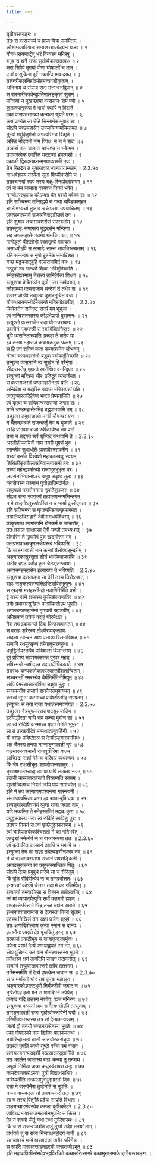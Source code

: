 ```yaml
---
title: ००३

---
```

तृतीयस्तरङ्गः ।  
ततः स वत्सराज्यं च प्राप्य पित्रा समर्पितम् ।  
कौशाम्ब्यवस्थितः सम्यक्छशासोदयनः प्रजाः ॥ १  
यौगन्धरायणाद्येषु भरं विन्यस्य मन्त्रिषु ।  
बभूव स शनै राजा सुखेष्वेकान्ततत्परः ॥ २  
सदा सिषेवे मृगयां वीणां घोषवतीं च ताम् ।  
दत्तां वासुकिना पूर्वं नक्तन्दिनमवादयत् ॥ ३  
तत्तन्त्रीकलनिर्हादमोहमन्त्रवशीकृतान् ।  
अनिनाय च संयम्य सदा मत्तान्वनद्विपान् ॥ ४  
स वारनारीवक्त्रेन्दुप्रतिमालङ्कृतां सुराम् ।  
मन्त्रिणां च मुखच्छायां वत्सराजः समं पपौ ॥ ५  
कुलरूपानुरूपा मे भार्या क्वापि न विद्यते ।  
एका वासवदत्ताख्या कन्यका श्रूयते परम् ॥ ६  
कथं प्राप्येत सा चेति चिन्तामेकामुवाह सः ।  
सोऽपि चण्डमहासेन उज्जयिन्यामचिन्तयत ॥ ७  
तुल्यो मद्दुहितुर्भर्ता जगत्यस्मिन्न विद्यते ।  
अस्ति चोदयनो नाम विपक्षः स च मे सदा ॥ ८  
तत्कथं नाम जामाता वश्यश्च स भवेन्मम ।  
उपायस्त्वेक एवास्ति यदटव्यां भ्रमत्यसौ ॥ ९  
एकाकी द्विरदान्बघ्नन्मृगयाव्यसनी नृपः ।  
तेन च्छिद्रेण तं युक्त्यावष्टभ्यानाययाम्यहम् ॥ 2.3.१०  
गान्धर्वज्ञस्य तस्यैतां सुतां शिष्यीकरोमि च ।  
ततश्चास्यां स्वयं तस्य चक्षुः स्निह्येदसंशयम् ॥ ११  
एवं स मम जामाता वश्यश्च नियतं भवेत् ।  
नान्योऽस्त्युपायः कोऽप्यत्र येन वश्यो भवेच्च सः ॥ १२  
इति सञ्चिन्त्य तत्सिद्ध्यै स गत्वा चण्डिकागृहम् ।  
चण्डीमभ्यर्च्य तुष्टाव चक्रेऽस्या उपयाचितम् ॥ १३  
एतत्सम्पत्स्यते राजन्नचिराद्वाञ्छितं तव ।  
इति शुश्राव तत्रासावशरीरां सरस्वतीम् ॥ १४  
ततस्तुष्टः समागत्य बुद्धदत्तेन मन्त्रिणा ।  
सह चण्डमहासेनस्तमेवार्थमचिन्तयत् ॥ १५  
मानोद्धतो वीतलोभो रक्तभृत्यो महाबलः ।  
असाध्योऽपि स सामादेः साम्ना तावन्निरूप्यताम् ॥ १६  
इति सम्मन्त्र्य स नृपो दूतमेकं समादिशत् ।  
गच्छ मद्वचनाद्ब्रूहि वत्सराजमिदं वचः ॥ १७  
मत्पुत्री तव गान्धर्वे शिष्या भवितुमिच्छति ।  
स्नेहस्तेऽस्मासु चेत्तत्त्वं तामिहैवैत्य शिक्षय ॥ १८  
इत्युक्त्वा प्रेषितस्तेन दूतो गत्वा न्यवेदयत् ।  
कौशाम्ब्यां वत्सराजाय सन्देशं तं तथैव सः ॥ १९  
वत्सराजोऽपि तच्छ्रुत्वा दूतादनुचितं वचः ।  
यौगन्धरायणस्येदमेकान्ते मन्त्रिणोऽब्रवीत् ॥ 2.3.२०  
किमेतत्तेन सन्दिष्टं सदर्पं मम भूभुजा ।  
एवं सन्दिशतस्तस्य कोऽभिप्रायो दुरात्मनः ॥ २१  
इत्युक्तो वत्सराजेन तदा यौगन्धरायणः ।  
उवाचैनं महामन्त्री स स्वामिहितनिष्ठुरः ॥ २२  
भुवि व्यसनिताख्यातिः प्ररूढा ते लतेव या ।  
इदं तस्या महाराज कषायकटुकं फलम् ॥ २३  
स हि त्वां रागिणं मत्वा कन्यारत्नेन लोभयन् ।  
नीत्वा चण्डमहासेनो बद्ध्वा स्वीकर्तुमिच्छति ॥ २४  
तन्मुञ्च व्यसनानि त्वं सुखेन हि परैर्नृपाः ।  
सीदन्तस्तेषु गृह्यन्ते खातेष्विव वनन्द्विपाः ॥ २५  
इत्युक्तो मन्त्रिणा धीरः प्रतिदूतं व्यसर्जयत् ।  
स वत्सराजस्तं चण्डमहासेननृपं प्रति ॥ २६  
सन्दिदेश च यद्यस्ति वाञ्छा मच्छिष्यतां प्रति ।  
त्वत्पुत्र्यास्तदिहैवैषा भवता प्रेष्यतामिति ॥ २७  
एवं कृत्वा च सचिवान्वत्सराजो जगाद सः ।  
यामि चण्डमहासेनमिह बद्ध्वानयामि तम् ॥ २८  
तच्छ्रुत्वा तमुवाचाग्र्यो मन्त्री यौगन्धरायणः ।  
न चैतच्छक्यते राजन्कर्तुं नैव च युज्यते ॥ २९  
स हि प्रभाववान्राजा स्वीकार्यश्च तव प्रभो ।  
तथा च तद्गतं सर्वं शृण्विदं कथयामि ते ॥ 2.3.३०  
अस्तीहोज्जयिनी नाम नगरी भूषणं भुवः ।  
हसन्तीव सुधाधौतैः प्रासादैरमरावतीम् ॥ ३१  
यस्यां वसति विश्वेशो महाकालवपुः स्वयम् ।  
शिथिलीकृतकैलासनिवासव्यसनो हरः ॥ ३२  
तस्यां महेन्द्रवर्माख्यो राजाभूद्भूभृतां वरः ।  
जयसेनाभिधानोऽस्य बभूव सदृशः सुतः ॥ ३३  
जयसेनस्य तस्याथ पुत्रोऽप्रतिमदोर्बलः ।  
समुत्पन्नो महासेननामा नृपतिकुञ्जरः ॥ ३४  
सोऽथ राजा स्वराज्यं तत्पालयन्समचिन्तयत् ।  
न मे खड्गोऽनुरूपोऽस्ति न च भार्या कुलोद्गता ॥ ३५  
इति सञ्चिन्त्य स नृपश्चण्डिकागृहमागमत् ।  
तत्रातिष्ठन्निराहारो देवीमाराधयंश्चिरम् ॥ ३६  
उत्कृत्याथ स्वमांसानि होमकर्म स चाकरोत् ।  
ततः प्रसन्ना साक्षात्सा देवी चण्डी तमभ्यधात् ॥ ३७  
प्रीतास्मि ते गृहाणेमं पुत्र खड्गोत्तमं मम ।  
एतत्प्रभावाच्छत्रूणामजेयस्त्वं भविष्यसि ॥ ३८  
किं चाङ्गारवतीं नाम कन्यां त्रैलोक्यसुन्दरीम् ।  
अङ्गारकासुरसुता शीघ्रं भार्यामवाप्स्यसि ॥ ३९  
अतीव चण्डं कर्मेह कृतं चैतद्यतस्त्वया ।  
अतश्चण्डमहासेन इत्याख्या ते भविष्यति ॥ 2.3.४०  
इत्युक्त्वा दत्तखड्गा सा देवी तस्य तिरोऽभवत् ।  
राज्ञः सङ्कल्पसम्पत्तिहृष्टिराविरभूत्पुनः ॥ ४१  
स खड्गो मत्तहस्तीन्द्रो नडागिरिरिति प्रभो ।  
द्वे तस्य रत्ने शक्रस्य कुलिशैरावणाविव ॥ ४२  
तयोः प्रभावात्सुखितः कदाचित्सोऽथ भूपतिः ।  
अगाच्चण्डमहासेनो मृगयायै महाटवीम् ॥ ४३  
अतिप्रमाणं तत्रैकं वराहं घोरमैक्षत ।  
नैशं तम इवाकाण्डे दिवा पिण्डत्वमागतम् ॥ ४४  
स वराहः शरैरस्य तीक्ष्णैरप्यकृतव्रणः ।  
आहत्य स्यन्दनं राज्ञः पलाय्य बिलमाविशत् ॥ ४५  
राजापि रथमुत्सृज्य तमेवानुसरन्क्रुधा ।  
धनुर्द्वितीयस्तत्रैव प्राविशत्स बिलान्तरम् ॥ ४६  
दूरं प्रविश्य चापश्यत्कान्त पुरवरं महत् ।  
सविस्मयो न्यषीदच्च तदन्तर्दीर्घिकातटे ॥ ४७  
तत्रस्थः कन्यकामेकामपश्यत्स्त्रीशतान्विताम् ।  
सञ्चरन्तीं स्मरस्येव धैर्यनिर्भेदिनीमिषुम् ॥ ४८  
सापि प्रेमरसासारवर्षिणा चक्षुषा मुहुः ।  
स्नपयन्तीव राजानं शनकैस्तमुपागमत् ॥ ४९  
कस्त्वं सुभग कस्माच्च प्रविष्टोऽसीह साम्प्रतम् ।  
इत्युक्तः स तया राजा यथातत्त्वमवर्णयत ॥ 2.3.५०  
तच्छ्रुत्वा नेत्रयुगलात्सरागादश्रुसन्ततिम् ।  
हृदयाद्धीरतां चापि समं कन्या मुमोच सा ॥ ५१  
का त्वं रोदिषि कस्माच्च पृष्टा तेनेति भूभृता ।  
सा तं प्रत्यब्रवीदेवं मन्मथाज्ञानुवर्तिनी ॥ ५२  
यो वराहः प्रविष्टोऽत्र स दैत्योऽङ्गारकाभिधः ।  
अहं चैतस्य तनया नाम्नाङ्गारवती नृप ॥ ५३  
वज्रसारमयश्चासौ राजपुत्रीरिमाः शतम् ।  
आच्छिद्य राज्ञां गेहेभ्यः परिवारं व्यधान्मम ॥ ५४  
किं चैष राक्षसीभूतः शापदोषान्महासुरः ।  
तृष्णाश्रमार्तश्चाद्य त्वां प्राप्यापि त्यक्तवानयम् ॥ ५५  
इदानीं चास्तवाराहरूपो विश्राम्यति स्वयम् ।  
सुप्तोत्थितश्च नियतं त्वयि पापं समाचरेत् ॥ ५६  
इति मे तव कल्याणमपश्यन्त्या गलन्त्यमी ।  
सन्तापक्वथिताः प्राणा इव बाष्पाम्बुबिन्दवः ॥ ५७  
इत्यङ्गारवतीवाक्यं श्रुत्वा राजा जगाद ताम् ।  
यदि मय्यस्ति ते स्नेहस्तदिदं मद्वचः कुरु ॥ ५८  
प्रबुद्धस्यास्य गत्वा त्वं रुदिहि स्वपितुः पुरः ।  
ततश्च नियतं स त्वां पृच्छेदुद्वेगकारणम् ॥ ५९  
त्वां चेन्निपातयेत्कश्चित्ततो मे का गतिर्भवेत् ।  
एतदुःखं ममेत्येवं स च वाच्यस्त्वया ततः ॥ 2.3.६०  
एवं कृतेऽस्ति कल्याणं तवापि च ममापि च ।  
इत्युक्ता तेन सा राज्ञा तथेत्यङ्गीचकार तम् ॥ ६१  
तं च च्छन्नमवस्थाप्य राजानं पापशङ्किनी ।  
अगादसुरकन्या सा प्रसुप्तस्यान्तिकं पितुः ॥ ६२  
सोऽपि दैत्यः प्रबुबुधे प्रारेभे सा च रोदितुम् ।  
किं पुत्रि रोदिषीत्येवं स च तामब्रवीत्ततः ॥ ६३  
हन्यात्त्वां कोऽपि चेत्तात तदा मे का गतिर्भवेत् ।  
इत्यार्त्या तमवादीत्सा स विहस्य ततोऽब्रवीत् ॥ ६४  
को मां व्यापादयेत्पुत्रि सर्वो वज्रमयो ह्यहम् ।  
वामहस्तेऽस्ति मे छिद्रं तच्च चापेन रक्ष्यते ॥ ६५  
इत्थमाश्वासयामास स दैत्यस्तां निजां सुताम् ।  
एतच्च निखिलं तेन राज्ञा छन्नेन शुश्रुवे ॥ ६६  
ततः क्षणादिवोत्थाय कृत्वा स्नानं स दानवः ।  
कृतमौनः प्रववृते देवं पूजयितुं हरम् ॥ ६७  
तत्कालं प्रकटीभूय स राजाकृष्टकार्मुकः ।  
उपेत्य प्रसभं दैत्यं रणायाह्वयते स्म तम् ॥ ६८  
सोऽप्युत्क्षिप्य करं वामं मौनस्थस्तस्य भूपतेः ।  
प्रतीक्षस्व क्षणं तावदिति सञ्ज्ञा तदाकरोत् ॥ ६९  
राजापि लघुहस्तत्वात्करे तत्रैव तत्क्षणम् ।  
तस्मिन्मर्मणि तं दैत्यं पृषत्केन जघान सः ॥ 2.3.७०  
स च मर्माहतो घोरं रावं कृत्वा महासुरः ।  
अङ्गारकोऽपतद्भूमौ निर्यज्जीवो जगाद च ॥ ७१  
तृषितोऽहं हतो येन स मामद्भिर्न तर्पयेत् ।  
प्रत्यब्दं यदि तत्तस्य नश्येयुः पञ्च मन्त्रिणः ॥ ७२  
इत्युक्त्वा पञ्चतां प्राप स दैत्यः सोऽपि तत्सुताम् ।  
तामङ्गारवतीं राजा गृहीत्वोज्जयिनीं ययौ ॥ ७३  
परिणीतवतस्तस्य तत्र तां दैत्यकन्यकाम् ।  
जातौ द्वौ तनयौ चण्डमहासेनस्य भूपतेः ॥ ७४  
एको गोपालको नाम द्वितीयः पालकस्तथा ।  
तयोरिन्द्रोत्सवं चासौ जातयोरकरोन्नृपः ॥ ७५  
ततस्तं नृपतिं स्वप्ने तुष्टो वक्ति स्म वासवः ।  
प्राप्स्यस्यनन्यसदृशीं मत्प्रसादात्सुतामिति ॥ ७६  
ततः कालेन जातास्य राज्ञः कन्या तु तन्व्यथ ।  
अपूर्वा निर्मिता धात्रा चन्द्रस्येवापरा तनुः ॥ ७७  
कामदेवावतारोऽस्याः पुत्रो विद्याधराधिपः ।  
भविष्यतीति तत्कालमुदभूद्भारती दिवः ॥ ७८  
दत्ता मे वासवेनैषा तुष्टेनेति स भूपतिः ।  
नाम्ना वासवदत्तां तां तनयामकरोत्तदा ॥ ७९  
सा च तस्य पितुर्गेहे प्रदेया सम्प्रति स्थिता ।  
प्राङ्मन्थादर्णवस्येव कमला कुक्षिकोटरे ॥ 2.3.८०  
एवंविधप्रभावश्चण्डमहासेनभूपतिः स किल ।  
देव न शक्यो जेतुं यथा तथा दुर्गदेशस्थः ॥ ८१  
किं च स राजन्वाञ्छति दातुं तुभ्यं सदैव तनयां ताम् ।  
प्रार्थयते तु स राजा निजपक्षमहोदयं मानी ॥ ८२  
सा चावश्यं मन्ये वासवदत्ता त्वयैव परिणेया ।  
स सपदि वासवदत्ताहृतहृदयो वत्सराजोऽभूत् ॥ ८३  
इति महाकविश्रीसोमदेवभट्टविरचिते कथासरित्सागरे कथामुखलम्बके तृतीयस्तरङ्गः ।